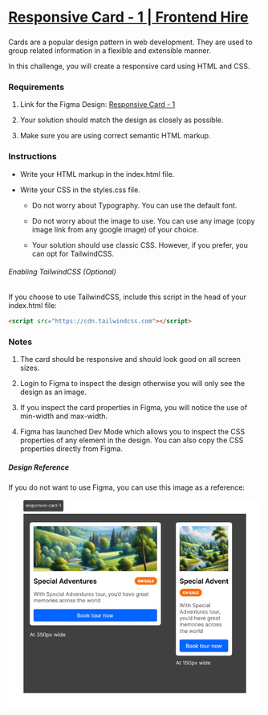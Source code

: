 # [Responsive Card - 1 | Frontend Hire](https://www.frontendhire.com/questions/responsive-card-1)

##### 

Cards are a popular design pattern in web development. They are used to group related information in a flexible and extensible manner. 

In this challenge, you will create a responsive card using HTML and CSS.

##### 

### Requirements

1. Link for the Figma Design: [Responsive Card - 1](https://www.figma.com/file/nT3zhFaMpNLXeoRv2asrSp/Frontend-Hire?type=design&node-id=8-3&mode=design&t=aipoWxawFPKpEQuT-4)

2. Your solution should match the design as closely as possible.

3. Make sure you are using correct semantic HTML markup.

### Instructions

- Write your HTML markup in the index.html file.

- Write your CSS in the styles.css file.
  
  - Do not worry about Typography. You can use the default font.
  
  - Do not worry about the image to use. You can use any image (copy image link from any google image) of your choice.
  
  - Your solution should use classic CSS. However, if you prefer, you can opt for TailwindCSS.

###### Enabling TailwindCSS (Optional)

If you choose to use TailwindCSS, include this script in the head of your index.html file:

```html
<script src="https://cdn.tailwindcss.com"></script>
```

### Notes

1. The card should be responsive and should look good on all screen sizes.

2. Login to Figma to inspect the design otherwise you will only see the design as an image.

3. If you inspect the card properties in Figma, you will notice the use of min-width and max-width.

4. Figma has launched Dev Mode which allows you to inspect the CSS properties of any element in the design. You can also copy the CSS properties directly from Figma.

##### Design Reference

If you do not want to use Figma, you can use this image as a reference:

![](./responsive-card-1.webp)
